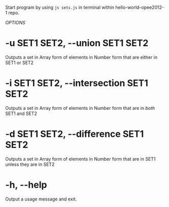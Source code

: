 Start program by using `js sets.js` in terminal within hello-world-opee2012-1 repo.

*OPTIONS*

# -u SET1 SET2, --union SET1 SET2

Outputs a set in Array form of elements in Number form that are either in SET1 or SET2

# -i SET1 SET2, --intersection SET1 SET2

Outputs a set in Array form of elements in Number form that are in *both* SET1 and SET2

# -d SET1 SET2, --difference SET1 SET2

Outputs a set in Array form of elements in Number form that are in SET1 unless they are in SET2

# -h, --help

Output a usage message and exit.